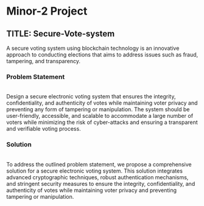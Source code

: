 # Minor-2 Project
<H2>TITLE: Secure-Vote-system</H2> 
A secure voting system using blockchain technology is an innovative approach to conducting elections that aims to address issues such as fraud, tampering, and transparency.
<H3>Problem Statement</H4>
<br>Design a secure electronic voting system that ensures the integrity, confidentiality, and authenticity of votes while maintaining voter privacy and preventing any form of tampering or manipulation. The system should be user-friendly, accessible, and scalable to accommodate a large number of voters while minimizing the risk of cyber-attacks and ensuring a transparent and verifiable voting process.
<H3>Solution</H4>

<br>To address the outlined problem statement, we propose a comprehensive solution for a secure electronic voting system. This solution integrates advanced cryptographic techniques, robust authentication mechanisms, and stringent security measures to ensure the integrity, confidentiality, and authenticity of votes while maintaining voter privacy and preventing tampering or manipulation. <br>

